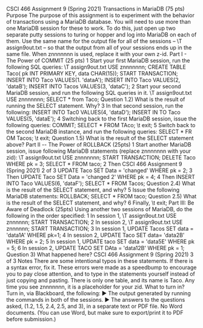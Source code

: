 CSCI 466 Assignment 9 (Spring 2021)
Transactions in MariaDB (75 pts)
Purpose
The purpose of this assignment is to experiment with the behavior of transactions using a MariaDB database. You will need to
use more than one MariaDB session for these to work. To do this, just open up two separate putty sessions to turing or hopper and
log into MariaDB on each of them. Use the same name for the output file for all of the sessions – \T assign9out.txt – so that the
output from all of your sessions ends up in the same file. When znnnnnnn is used, replace it with your own z-id.
Part I - The Power of COMMIT (25 pts)
1 Start your first MariaDB session, run the following SQL queries:
\T assign9out.txt
USE znnnnnnn;
CREATE TABLE Taco(
pk INT PRIMARY KEY,
data CHAR(15));
START TRANSACTION;
INSERT INTO Taco
VALUES(1. 'dataA');
INSERT INTO Taco
VALUES(2, 'dataB');
INSERT INTO Tacos
VALUES(3, 'dataC');
2 Start your second MariaDB session, and run the following SQL queries in it.
\T assign9out.txt
USE znnnnnnn;
SELECT * from Taco;
Question 1.2) What is the result of running the SELECT statement. Why?
3 In that second session, run the following:
INSERT INTO Tac0 VALUES(4, 'dataD');
INSERT IN TO Taco VALUES(5, 'dataE');
4 Switching back to the first MariaDB session, issue the following queries:
COMMIT;
SELECT * FROM TAco;
\t
exit;
5 Switch back to the second MariaDB instance, and run the following queries:
SELECT * FR OM Tacos;
\t
exit;
Question 1.5) What is the result of the SELECT statement above?
Part II -- The Power of ROLLBACK (25pts)
1 Start another MariaDB session, issue following MariaDB statements (replace znnnnnnn with your zid):
\T assign9out.txt
USE znnnnnnn;
START TRANSACTION;
DELETE Taco WHERE pk = 3;
SELECT * FROM taco;
2 Then
CSCI 466 Assignment 9 (Spring 2021) 2 of 3
UPDATE Taco
SET Data = 'changed'
WHERE pk = 2;
3 Then
UPDATE Taco
SET Data = 'changed 2'
WHERE pk = 4;
4 Then
INSERT INTO Taco VALUES(6, 'dataF');
SELECT * FROM Tacos;
Question 2.4) What is the result of the SELECT statement, and why?
5 Issue the following MariaDB statements:
ROLLBACK;
SELECT * FROM taco;
Question 2.5) What is the result of the SELECT statement, and why?
6 Finally,
\t
exit;
Part III: Be Aware of Deadlock (25pts)
Using another two sessions of MariaDB, do the following in the order specified:
1 In session 1,
\T assign9out.txt
USE znnnnnn;
START TRANSACTION;
2 In session 2,
\T assign9out.txt
USE znnnnnn;
START TRANSACTION;
3 In session 1,
UPDATE Tacos
SET data = 'data1A'
WHERE pk=1;
4 In session 2,
UPDATE Taco
SET data= 'data2B'
WHERE pk = 2;
5 In session 1,
UPDATE taco
SET data = 'data5E'
WHERE pk = 5;
6 In session 2,
UPDATE TACO
SET DAta = 'data12B'
WHERE pk = 1;
Question 3) What happened here?
CSCI 466 Assignment 9 (Spring 2021) 3 of 3
Notes
There are some intentional typos in these statements. If there is a syntax error, fix it. These errors were made as a speedbump to
encourage you to pay close attention, and to type in the statements yourself instead of just copying and pasting. There is only one
table, and its name is Taco.
Any time you see znnnnnnn, it is a placeholder for your zid.
What to turn in?
Turn in, via Blackboard, the following:
▶ The output generated by running the commands in both of the sessions.
▶ The answers to the questions asked, (1.2, 1.5, 2.4, 2.5, and 3), in a separate text or PDF file. No Word documents. (You can
use Word, but make sure to export/print it to PDF before submission.)
